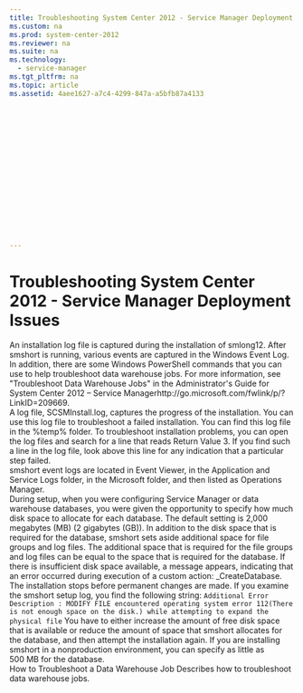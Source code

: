 ```yaml
---
title: Troubleshooting System Center 2012 - Service Manager Deployment Issues
ms.custom: na
ms.prod: system-center-2012
ms.reviewer: na
ms.suite: na
ms.technology: 
  - service-manager
ms.tgt_pltfrm: na
ms.topic: article
ms.assetid: 4aee1627-a7c4-4299-847a-a5bfb87a4133
 

















---
```

# Troubleshooting System Center 2012 - Service Manager Deployment Issues
<?xml version="1.0" encoding="utf-8"?>
<developerConceptualDocument xmlns="http://ddue.schemas.microsoft.com/authoring/2003/5" xmlns:xlink="http://www.w3.org/1999/xlink" xmlns:xsi="http://www.w3.org/2001/XMLSchema-instance" xsi:schemaLocation="http://ddue.schemas.microsoft.com/authoring/2003/5 http://clixdevr3.blob.core.windows.net/ddueschema/developer.xsd">
  <introduction>
    <para>An installation log file is captured during the installation of <token>smlong12</token>. After <token>smshort</token> is running, various events are captured in the Windows Event Log. In addition, there are some Windows PowerShell commands that you can use to help troubleshoot data warehouse jobs. For more information, see "Troubleshoot Data Warehouse Jobs" in the <externalLink><linkText>Administrator's Guide for System Center 2012 – Service Manager</linkText><linkUri>http://go.microsoft.com/fwlink/p/?LinkID=209669</linkUri></externalLink>.</para>
  </introduction>
  <section>
    <title>Installation Log Files</title>
    <content>
      <para>A log file, SCSMInstall.log, captures the progress of the installation. <?Comment TN: This paragraph has two subjects: &quot;Garret&quot; and &quot;you&quot;. Can you either make all the sentences refer to Garret, or make all the sentences refer to &quot;you&quot;?&lt;JDOWING&gt; Made it all about You. :) 2012-03-13T22:33:00Z  Id='1?>You can use this log file to troubleshoot a failed installation. You can find this log file in the %temp% folder. To troubleshoot installation problems, you can open the log files and search for a line that reads <ui>Return Value 3</ui>. If you find such a line in the log file, look above this line for any indication that a particular step failed.<?CommentEnd Id='1'
    ?></para>
    </content>
  </section>
  <section>
    <title>Event Logs</title>
    <content>
      <para>
        <token>smshort</token> event logs are located in Event Viewer, in the <ui>Application and Service Logs</ui> folder, in the <ui>Microsoft</ui> folder, and then listed as <ui>Operations Manager</ui>.</para>
    </content>
  </section>
  <section>
    <title>
      <?Comment j: 226610 2012-03-13T22:34:00Z  Id='2?>Create Database error<?CommentEnd Id='2'
    ?></title>
    <content>
      <para>During setup, when you were configuring Service Manager or data warehouse databases, you were given the opportunity to specify how much disk space to allocate for each database. The default setting is 2,000 megabytes (MB) (2 gigabytes (GB)). In addition to the disk space that is required for the database,  <token>smshort</token> sets aside additional space for file groups and log files. The additional space that is required for the file groups and log files can be equal to the space that is required for the database. </para>
      <para>If there is insufficient disk space available, a message appears, indicating that an error occurred during execution of a custom action: _CreateDatabase. The installation stops before permanent changes are made. If you examine the <token>smshort</token> setup log, you find the following string:</para>
      <code>Additional Error Description : MODIFY FILE encountered operating system error 112(There is not enough space on the disk.) while attempting to expand the physical file</code>
      <para>You have to either increase the amount of free disk space that is available or reduce the amount of space that <token>smshort</token> allocates for the database, and then attempt the installation again. If you are installing <token>smshort</token> in a nonproduction environment, you can specify as little as 500 MB for the database.</para>
    </content>
  </section>
  <section>
    <title>Troubleshooting deployment topics</title>
    <content>
      <list class="bullet">
        <listItem>
          <para>
            <link xlink:href="56b7f6c9-7960-4a6c-b933-0fe8ca0475d6">How to Troubleshoot a Data Warehouse Job</link>
          </para>
          <para>Describes how to troubleshoot data warehouse jobs.</para>
        </listItem>
      </list>
    </content>
  </section>
  <?Comment TN: DO NOT USE the related topics tag in this sort of parent node topic. Reserve itsuse only for topics that do not provide any navigation function. 2011-06-28T12:36:00Z  Id='3?>
  <relatedTopics>
    <?CommentEnd Id='3'
    ?>
  </relatedTopics>
</developerConceptualDocument>